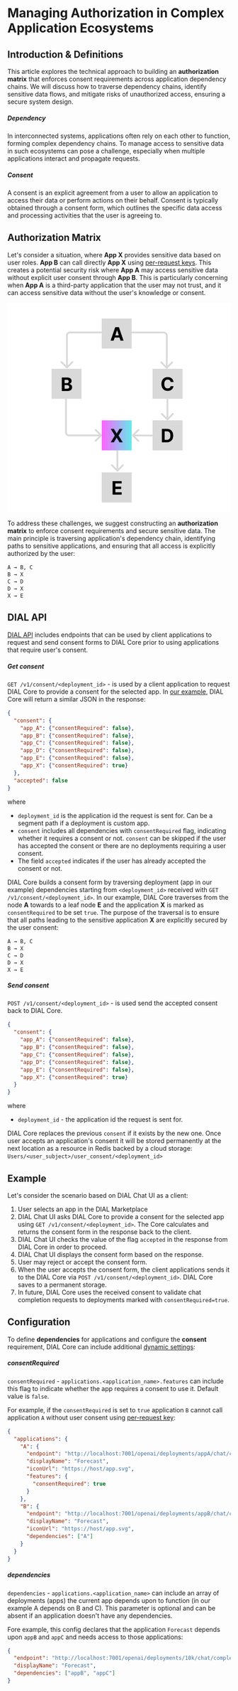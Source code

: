 # Managing Authorization in Complex Application Ecosystems

## Introduction & Definitions

This article explores the technical approach to building an **authorization matrix** that enforces consent requirements across application dependency chains. We will discuss how to traverse dependency chains, identify sensitive data flows, and mitigate risks of unauthorized access, ensuring a secure system design.

##### Dependency

In interconnected systems, applications often rely on each other to function, forming complex dependency chains. To manage access to sensitive data in such ecosystems can pose a challenge, especially when multiple applications interact and propagate requests.

##### Consent

A consent is an explicit agreement from a user to allow an application to access their data or perform actions on their behalf. Consent is typically obtained through a consent form, which outlines the specific data access and processing activities that the user is agreeing to. 

## Authorization Matrix

Let's consider a situation, where **App X** provides sensitive data based on user roles. **App B** can call directly **App X** using [per-request keys](/docs/platform/3.core/3.per-request-keys.md). This creates a potential security risk where **App A** may access sensitive data without explicit user consent through **App B**. This is particularly concerning when **App A** is a third-party application that the user may not trust, and it can access sensitive data without the user's knowledge or consent. 

![](../img/auth-matrix.svg)

To address these challenges, we suggest constructing an **authorization matrix** to enforce consent requirements and secure sensitive data. The main principle is traversing application's dependency chain, identifying paths to sensitive applications, and ensuring that all access is explicitly authorized by the user:

```
A → B, C
B → X
C → D
D → X
X → E
```

## DIAL API

[DIAL API](https://dialx.ai/dial_api) includes endpoints that can be used by client applications to request and send consent forms to DIAL Core prior to using applications that require user's consent.

##### Get consent

`GET /v1/consent/<deployment_id>` - is used by a client application to request DIAL Core to provide a consent for the selected app. In [our example](#authorization-matrix), DIAL Core will return a similar JSON in the response:

```json
{
  "consent": {
    "app_A": {"consentRequired": false},
    "app_B": {"consentRequired": false},
    "app_C": {"consentRequired": false},
    "app_D": {"consentRequired": false},
    "app_E": {"consentRequired": false},
    "app_X": {"consentRequired": true}
  },
  "accepted": false
}
```

where

* `deployment_id` is the application id the request is sent for. Can be a segment path if a deployment is custom app.
* `consent` includes all dependencies with `consentRequired` flag, indicating whether it requires a consent or not. `consent` can be skipped if the user has accepted the consent or there are no deployments requiring a user consent.
* The field `accepted` indicates if the user has already accepted the consent or not.

DIAL Core builds a consent form by traversing deployment (app in our example) dependencies starting from `<deployment_id>` received with `GET /v1/consent/<deployment_id>`. In our example, DIAL Core traverses from the node **A** towards to a leaf node **E** and the application **X** is marked as `consentRequired` to be set `true`. The purpose of the traversal is to ensure that all paths leading to the sensitive application **X** are explicitly secured by the user consent:

```
A → B, C
B → X
C → D
D → X
X → E
```

##### Send consent

`POST /v1/consent/<deployment_id>` - is used send the accepted consent back to DIAL Core. 

```json
{
  "consent": {
    "app_A": {"consentRequired": false},
    "app_B": {"consentRequired": false},
    "app_C": {"consentRequired": false},
    "app_D": {"consentRequired": false},
    "app_E": {"consentRequired": false},
    "app_X": {"consentRequired": true}
  }
}
```

where

* `deployment_id` - the application id the request is sent for.

DIAL Core replaces the previous `consent` if it exists by the new one. Once user accepts an application's consent it will be stored permanently at the next location as a resource in Redis backed by a cloud storage: `Users/<user_subject>/user_consent/<deployment_id>`

## Example

Let's consider the scenario based on DIAL Chat UI as a client:

1. User selects an app in the DIAL Marketplace
1. DIAL Chat UI asks DIAL Core to provide a consent for the selected app using `GET /v1/consent/<deployment_id>`. The Core calculates and returns the consent form in the response back to the client.
1. DIAL Chat UI checks the value of the flag `accepted` in the response from DIAL Core in order to proceed.
1. DIAL Chat UI displays the consent form based on the response.
1. User may reject or accept the consent form.
1. When the user accepts the consent form, the client applications sends it to the DIAL Core via `POST /v1/consent/<deployment_id>`. DIAL Core saves to a permanent storage.
1. In future, DIAL Core uses the received consent to validate chat completion requests to deployments marked with `consentRequired=true`.

## Configuration

To define **dependencies** for applications and configure the **consent** requirement, DIAL Core can include additional [dynamic settings](https://github.com/epam/ai-dial-core?tab=readme-ov-file#dynamic-settings):

##### consentRequired

`consentRequired` - `applications.<application_name>.features` can include this flag to indicate whether the app requires a consent to use it. Default value is `false`.

For example, if the `consentRequired` is set to `true` application `B` cannot call application `A` without user consent using [per-request key](/docs/platform/3.core/3.per-request-keys.md):

```json
{
  "applications": {
    "A": {
      "endpoint": "http://localhost:7001/openai/deployments/appA/chat/completions",
      "displayName": "Forecast",
      "iconUrl": "https://host/app.svg",
      "features": {
        "consentRequired": true
      }
    },
    "B": {
      "endpoint": "http://localhost:7001/openai/deployments/appB/chat/completions",
      "displayName": "Forecast",
      "iconUrl": "https://host/app.svg",
      "dependencies": ["A"]
    }
  }
}
```
##### dependencies

`dependencies` - `applications.<application_name>` can include an array of deployments (apps) the current app depends upon to function (in our example A depends on B and C). This parameter is optional and can be absent if an application doesn't have any dependencies.

Fore example, this config declares that the application `Forecast` depends upon `appB` and `appC` and needs access to those applications:

```json
{
  "endpoint": "http://localhost:7001/openai/deployments/10k/chat/completions",
  "displayName": "Forecast",
  "dependencies": ["appB", "appC"]
}
```